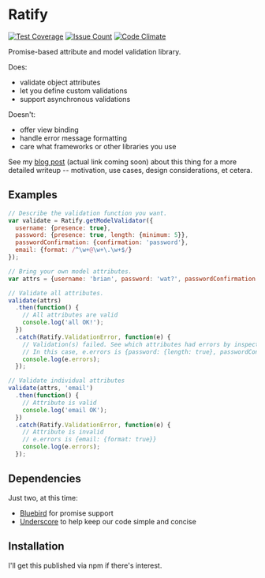 # Ratify

[![Test Coverage](https://codeclimate.com/github/blangenfeld/ratify/badges/coverage.svg)](https://codeclimate.com/github/blangenfeld/ratify/coverage)
[![Issue Count](https://codeclimate.com/github/blangenfeld/ratify/badges/issue_count.svg)](https://codeclimate.com/github/blangenfeld/ratify)
[![Code Climate](https://codeclimate.com/github/blangenfeld/ratify/badges/gpa.svg)](https://codeclimate.com/github/blangenfeld/ratify)


Promise-based attribute and model validation library.

Does:
- validate object attributes
- let you define custom validations
- support asynchronous validations

Doesn't:
- offer view binding
- handle error message formatting
- care what frameworks or other libraries you use

See my [blog post](http://knotfield.com/blog) (actual link coming soon) about this thing for a more detailed writeup -- motivation, use cases, design considerations, et cetera.

## Examples

```javascript
// Describe the validation function you want.
var validate = Ratify.getModelValidator({
  username: {presence: true},
  password: {presence: true, length: {minimum: 5}},
  passwordConfirmation: {confirmation: 'password'},
  email: {format: /^\w+@\w+\.\w+$/}
});

// Bring your own model attributes.
var attrs = {username: 'brian', password: 'wat?', passwordConfirmation: '', email: 'not-an-email!'};

// Validate all attributes.
validate(attrs)
  .then(function() {
    // All attributes are valid
    console.log('all OK!');
  })
  .catch(Ratify.ValidationError, function(e) {
    // Validation(s) failed. See which attributes had errors by inspecting e.errors.
    // In this case, e.errors is {password: {length: true}, passwordConfirmation: {confirmation: true}, email: {format: true}
    console.log(e.errors);
  });

// Validate individual attributes
validate(attrs, 'email')
  .then(function() {
    // Attribute is valid
    console.log('email OK');
  })
  .catch(Ratify.ValidationError, function(e) {
    // Attribute is invalid
    // e.errors is {email: {format: true}}
    console.log(e.errors);
  });
```

## Dependencies

Just two, at this time:

- [Bluebird](http://bluebirdjs.com/docs/getting-started.html) for promise support
- [Underscore](http://underscorejs.org/) to help keep our code simple and concise


## Installation

I'll get this published via npm if there's interest.
